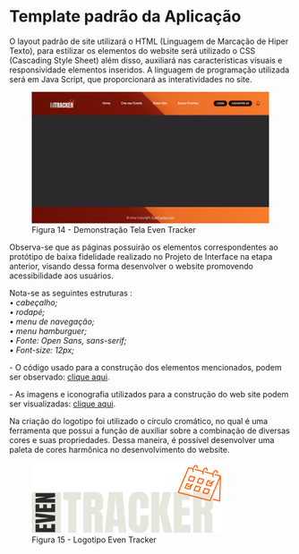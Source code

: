 # Template padrão da Aplicação

<p> O layout padrão de site utilizará o HTML (Linguagem de Marcação de Hiper Texto), para estilizar os elementos do website será utilizado o CSS (Cascading Style Sheet) além disso, auxiliará nas características visuais e responsividade elementos inseridos. A linguagem de programação utilizada será em Java Script, que proporcionará as interatividades no site.</p>

<figure>
  <img src="img/layout_padrao.png"> <figcaption> Figura 14 - Demonstração Tela Even Tracker</figcaption>
</figure>
 
 <p> Observa-se que as páginas possuirão os elementos correspondentes ao protótipo de baixa fidelidade realizado no Projeto de Interface na etapa anterior, visando dessa forma desenvolver o website promovendo acessibilidade aos usuários.</p>
  
  Nota-se as seguintes estruturas : <br>
  <em> • cabeçalho; </em> <br>
                                   <em> • rodapé; </em> <br> 
                                   <em> • menu de navegação;</em> <br>
                                   <em> • menu hamburguer;</em> <br>
                                   <em> • Fonte: Open Sans, sans-serif;</em> <br>
                                   <em> • Font-size: 12px;</em> <br>

<p> - O código usado para a construção dos elementos mencionados, podem ser observado: <a href= "https://github.com/ICEI-PUC-Minas-PMV-ADS/pmv-ads-2024-1-e1-proj-web-t1-pmv-ads-2024-1-e1-eventracker/tree/main/codigo-fonte">clique aqui</a>.</p>

<p> - As imagens e iconografia utilizados para a construção do web site podem ser visualizadas: <a href= "https://github.com/ICEI-PUC-Minas-PMV-ADS/pmv-ads-2024-1-e1-proj-web-t1-pmv-ads-2024-1-e1-eventracker/tree/main/documentos/img">clique aqui</a>. </p>

 <p> Na criação do logotipo foi utilizado o círculo cromático, no qual é uma ferramenta que possui a função de auxiliar sobre a  combinação de diversas cores e suas propriedades. Dessa maneira, é possível desenvolver uma paleta de cores harmônica no desenvolvimento do website.</p>

 
  <figure>
  <img src="img/logoeventracker.svg", width="350" > <figcaption> Figura 15 - Logotipo Even Tracker </figcaption>
</figure>
  
  
